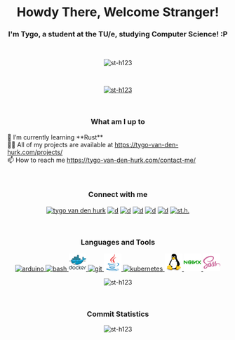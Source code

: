 <h1 align="center">Howdy There, Welcome Stranger!</h1>
<h3 align="center">I'm Tygo, a student at the TU/e, studying Computer Science! :P</h3>
<!-- <h3 align="center">I ain't got much to show here yet. But I'm working on that. Just you see! </h3> -->

<br>

<p align="center"> <img src="https://komarev.com/ghpvc/?username=st-h123&label=Profile%20views&color=0e75b6&style=flat" alt="st-h123" /> </p>

<br>

<p align="center"> <a href="https://github.com/ryo-ma/github-profile-trophy"><img src="https://github-profile-trophy.vercel.app/?username=st-h123" alt="st-h123" /></a> </p>

<br>

<h3 align="center">What am I up to</h3>
<p align="center">
  <div>🌱 I’m currently learning **Rust**</div>
  <div>👨‍💻 All of my projects are available at <a href="https://tygo-van-den-hurk.com/projects/" target="blank">https://tygo-van-den-hurk.com/projects/</a></div>  
  <div>📫 How to reach me <a href="https://tygo-van-den-hurk.com/contact-me/" target="blank">https://tygo-van-den-hurk.com/contact-me/</a></div>
</p>

<br>
<h3 align="center">Connect with me</h3>
<p align="center">
  <!-- <a href="https://codepen.io/d" target="blank"><img align="center" src="https://raw.githubusercontent.com/rahuldkjain/github-profile-readme-generator/master/src/images/icons/Social/codepen.svg" alt="d" height="30" width="40" /></a> -->
  <!-- <a href="https://dev.to/d" target="blank"><img align="center" src="https://raw.githubusercontent.com/rahuldkjain/github-profile-readme-generator/master/src/images/icons/Social/devto.svg" alt="d" height="30" width="40" /></a> -->
  <!-- <a href="https://twitter.com/d" target="blank"><img align="center" src="https://raw.githubusercontent.com/rahuldkjain/github-profile-readme-generator/master/src/images/icons/Social/twitter.svg" alt="d" height="30" width="40" /></a> -->
  <a href="https://www.linkedin.com/in/tygo-van-den-hurk" target="blank"><img align="center" src="https://raw.githubusercontent.com/rahuldkjain/github-profile-readme-generator/master/src/images/icons/Social/linked-in-alt.svg" alt="tygo van den hurk" height="30" width="40" /></a>
  <a href="https://stackoverflow.com/users/17113615/st-h" target="blank"><img align="center" src="https://raw.githubusercontent.com/rahuldkjain/github-profile-readme-generator/master/src/images/icons/Social/stack-overflow.svg" alt="d" height="30" width="40" /></a>
  <!-- <a href="https://codesandbox.com/d" target="blank"><img align="center" src="https://raw.githubusercontent.com/rahuldkjain/github-profile-readme-generator/master/src/images/icons/Social/codesandbox.svg" alt="d" height="30" width="40" /></a> -->
  <!-- <a href="https://kaggle.com/d" target="blank"><img align="center" src="https://raw.githubusercontent.com/rahuldkjain/github-profile-readme-generator/master/src/images/icons/Social/kaggle.svg" alt="d" height="30" width="40" /></a> -->
  <a href="https://facebook.com/profile.php?id=100011384536668" target="blank"><img align="center" src="https://raw.githubusercontent.com/rahuldkjain/github-profile-readme-generator/master/src/images/icons/Social/facebook.svg" alt="d" height="30" width="40" /></a>
  <a href="https://www.instagram.com/tygo.van.den.hurk/" target="blank"><img align="center" src="https://raw.githubusercontent.com/rahuldkjain/github-profile-readme-generator/master/src/images/icons/Social/instagram.svg" alt="d" height="30" width="40" /></a>
  <!-- <a href="https://dribbble.com/d" target="blank"><img align="center" src="https://raw.githubusercontent.com/rahuldkjain/github-profile-readme-generator/master/src/images/icons/Social/dribbble.svg" alt="d" height="30" width="40" /></a> -->
  <a href="https://www.behance.net/d" target="blank"><img align="center" src="https://raw.githubusercontent.com/rahuldkjain/github-profile-readme-generator/master/src/images/icons/Social/behance.svg" alt="d" height="30" width="40" /></a>
  <!-- <a href="https://hashnode.com/d" target="blank"><img align="center" src="https://raw.githubusercontent.com/rahuldkjain/github-profile-readme-generator/master/src/images/icons/Social/hashnode.svg" alt="d" height="30" width="40" /></a> -->
  <!-- <a href="https://medium.com/d" target="blank"><img align="center" src="https://raw.githubusercontent.com/rahuldkjain/github-profile-readme-generator/master/src/images/icons/Social/medium.svg" alt="d" height="30" width="40" /></a> -->
  <!-- <a href="https://www.youtube.com/c/d" target="blank"><img align="center" src="https://raw.githubusercontent.com/rahuldkjain/github-profile-readme-generator/master/src/images/icons/Social/youtube.svg" alt="d" height="30" width="40" /></a> -->
  <!-- <a href="https://www.codechef.com/users/d" target="blank"><img align="center" src="https://cdn.jsdelivr.net/npm/simple-icons@3.1.0/icons/codechef.svg" alt="d" height="30" width="40" /></a>/ -->
  <!-- <a href="https://www.hackerrank.com/d" target="blank"><img align="center" src="https://raw.githubusercontent.com/rahuldkjain/github-profile-readme-generator/master/src/images/icons/Social/hackerrank.svg" alt="d" height="30" width="40" /></a> -->
  <!-- <a href="https://codeforces.com/profile/d" target="blank"><img align="center" src="https://raw.githubusercontent.com/rahuldkjain/github-profile-readme-generator/master/src/images/icons/Social/codeforces.svg" alt="d" height="30" width="40" /></a> -->
  <a href="https://www.leetcode.com/St-H" target="blank"><img align="center" src="https://raw.githubusercontent.com/rahuldkjain/github-profile-readme-generator/master/src/images/icons/Social/leet-code.svg" alt="d" height="30" width="40" /></a>
  <!-- <a href="https://www.hackerearth.com/d" target="blank"><img align="center" src="https://raw.githubusercontent.com/rahuldkjain/github-profile-readme-generator/master/src/images/icons/Social/hackerearth.svg" alt="d" height="30" width="40" /></a> -->
  <!-- <a href="https://auth.geeksforgeeks.org/user/d" target="blank"><img align="center" src="https://raw.githubusercontent.com/rahuldkjain/github-profile-readme-generator/master/src/images/icons/Social/geeks-for-geeks.svg" alt="d" height="30" width="40" /></a> -->
  <!-- <a href="https://www.topcoder.com/members/d" target="blank"><img align="center" src="https://raw.githubusercontent.com/rahuldkjain/github-profile-readme-generator/master/src/images/icons/Social/topcoder.svg" alt="d" height="30" width="40" /></a> -->
  <a href="https://discord.gg/st.h." target="blank"><img align="center" src="https://raw.githubusercontent.com/rahuldkjain/github-profile-readme-generator/master/src/images/icons/Social/discord.svg" alt="st.h." height="30" width="40" /></a>
  <!-- <a href="/d" target="blank"><img align="center" src="https://raw.githubusercontent.com/rahuldkjain/github-profile-readme-generator/master/src/images/icons/Social/rss.svg" alt="d" height="30" width="40" /></a> -->
</p>

<br>

<h3 align="center">Languages and Tools</h3>
<p align="center"> 
  <a href="https://www.arduino.cc/" target="_blank" rel="noreferrer"> <img src="https://cdn.worldvectorlogo.com/logos/arduino-1.svg" alt="arduino" width="40" height="40"/> </a> 
  <a href="https://www.gnu.org/software/bash/" target="_blank" rel="noreferrer"> <img src="https://www.vectorlogo.zone/logos/gnu_bash/gnu_bash-icon.svg" alt="bash" width="40" height="40"/> </a>
  <a href="https://www.docker.com/" target="_blank" rel="noreferrer"> <img src="https://raw.githubusercontent.com/devicons/devicon/master/icons/docker/docker-original-wordmark.svg" alt="docker" width="40" height="40"/> </a>
  <a href="https://git-scm.com/" target="_blank" rel="noreferrer"> <img src="https://www.vectorlogo.zone/logos/git-scm/git-scm-icon.svg" alt="git" width="40" height="40"/> </a>
  <a href="https://www.java.com" target="_blank" rel="noreferrer"> <img src="https://raw.githubusercontent.com/devicons/devicon/master/icons/java/java-original.svg" alt="java" width="40" height="40"/> </a> 
  <a href="https://kubernetes.io" target="_blank" rel="noreferrer"> <img src="https://www.vectorlogo.zone/logos/kubernetes/kubernetes-icon.svg" alt="kubernetes" width="40" height="40"/> </a>
  <a href="https://www.linux.org/" target="_blank" rel="noreferrer"> <img src="https://raw.githubusercontent.com/devicons/devicon/master/icons/linux/linux-original.svg" alt="linux" width="40" height="40"/> </a>
  <a href="https://www.nginx.com" target="_blank" rel="noreferrer"> <img src="https://raw.githubusercontent.com/devicons/devicon/master/icons/nginx/nginx-original.svg" alt="nginx" width="40" height="40"/> </a>
  <a href="https://sass-lang.com" target="_blank" rel="noreferrer"> <img src="https://raw.githubusercontent.com/devicons/devicon/master/icons/sass/sass-original.svg" alt="sass" width="40" height="40"/> </a> 
</p>
<p align="center">
  <img src="https://github-readme-stats.vercel.app/api/top-langs?username=st-h123&show_icons=true&locale=en&layout=compact" alt="st-h123" />
</p>

<br>

<h3 align="center">Commit Statistics</h3>
<p align="center">
  <img src="https://github-readme-streak-stats.herokuapp.com/?user=st-h123&" alt="st-h123" style="margin-left:auto;margin-right:auto;"/>
</p>
